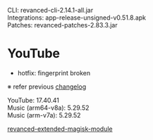 CLI: revanced-cli-2.14.1-all.jar  
Integrations: app-release-unsigned-v0.51.8.apk  
Patches: revanced-patches-2.83.3.jar  

YouTube
==
- hotfix: fingerprint broken


※ refer previous [changelog](https://github.com/inotia00/revanced-patches/releases/tag/v2.83.2)
  
YouTube: 17.40.41  
Music (arm64-v8a): 5.29.52  
Music (arm-v7a): 5.29.52  

[revanced-extended-magisk-module](https://github.com/nikhilbadyal/revanced-magisk-module)  

